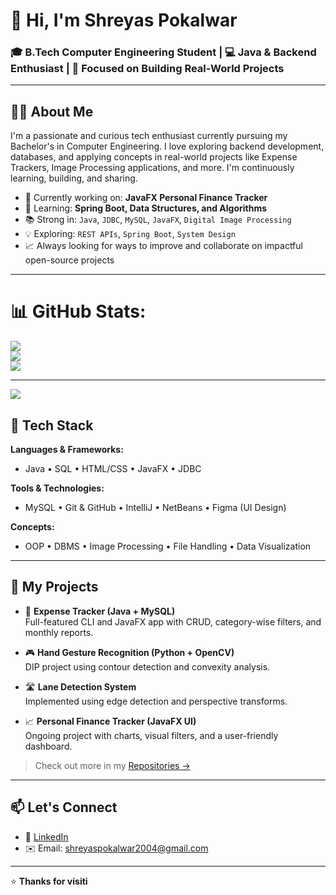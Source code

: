 # 👋 Hi, I'm Shreyas Pokalwar

### 🎓 B.Tech Computer Engineering Student | 💻 Java & Backend Enthusiast | 🎯 Focused on Building Real-World Projects

---

## 👨‍💻 About Me

I'm a passionate and curious tech enthusiast currently pursuing my Bachelor's in Computer Engineering. I love exploring backend development, databases, and applying concepts in real-world projects like Expense Trackers, Image Processing applications, and more. I'm continuously learning, building, and sharing.

- 🔭 Currently working on: **JavaFX Personal Finance Tracker**
- 🌱 Learning: **Spring Boot, Data Structures, and Algorithms**
- 📚 Strong in: `Java`, `JDBC`, `MySQL`, `JavaFX`, `Digital Image Processing`
- 💡 Exploring: `REST APIs`, `Spring Boot`, `System Design`
- 📈 Always looking for ways to improve and collaborate on impactful open-source projects

---


# 📊 GitHub Stats:
![](https://github-readme-stats.vercel.app/api?username=shreyas7147&theme=merko&hide_border=true&include_all_commits=false&count_private=false)<br/>
![](https://nirzak-streak-stats.vercel.app/?user=shreyas7147&theme=merko&hide_border=true)<br/>
![](https://github-readme-stats.vercel.app/api/top-langs/?username=shreyas7147&theme=merko&hide_border=true&include_all_commits=false&count_private=false&layout=compact)

---
[![](https://visitcount.itsvg.in/api?id=shreyas7147&icon=0&color=0)](https://visitcount.itsvg.in)

<!-- Proudly created with GPRM ( https://gprm.itsvg.in ) -->

## 🚀 Tech Stack

**Languages & Frameworks:**
- Java • SQL • HTML/CSS • JavaFX • JDBC

**Tools & Technologies:**
- MySQL • Git & GitHub • IntelliJ • NetBeans • Figma (UI Design)

**Concepts:**
- OOP • DBMS • Image Processing • File Handling • Data Visualization

---

## 📂 My Projects

- 🧾 **Expense Tracker (Java + MySQL)**  
  Full-featured CLI and JavaFX app with CRUD, category-wise filters, and monthly reports.

- 🎮 **Hand Gesture Recognition (Python + OpenCV)**  
  DIP project using contour detection and convexity analysis.

- 🛣️ **Lane Detection System**  
  Implemented using edge detection and perspective transforms.

- 📈 **Personal Finance Tracker (JavaFX UI)**  
  Ongoing project with charts, visual filters, and a user-friendly dashboard.

> Check out more in my [Repositories →](https://github.com/shreyaspokalwar?tab=repositories)

---

## 📫 Let's Connect

- 💼 [LinkedIn](https://www.linkedin.com/in/shreyas-vp)
- ✉️ Email: shreyaspokalwar2004@gmail.com

---

⭐️ **Thanks for visiti**
